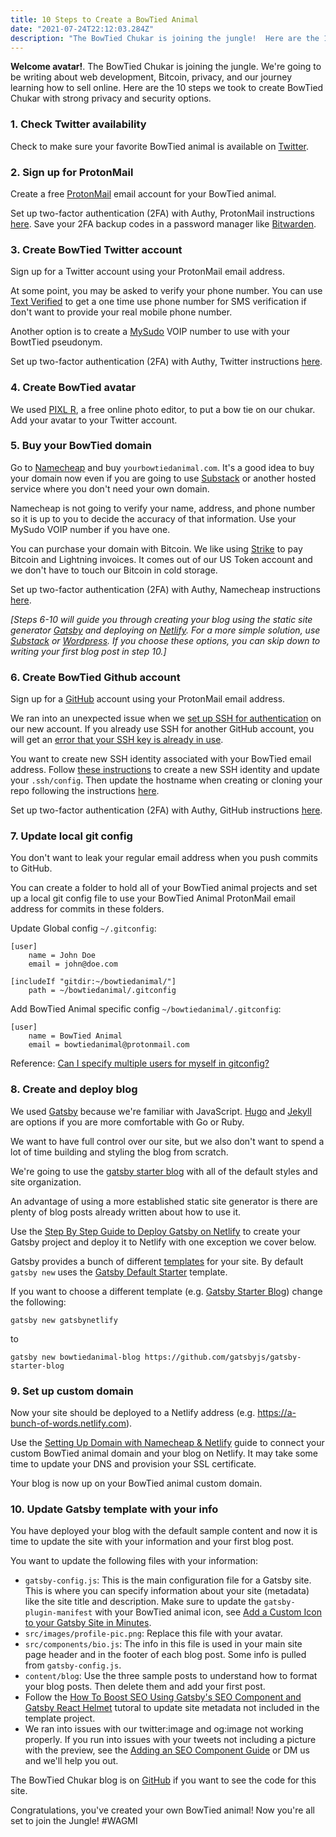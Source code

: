 ```yaml
---
title: 10 Steps to Create a BowTied Animal
date: "2021-07-24T22:12:03.284Z"
description: "The BowTied Chukar is joining the jungle!  Here are the 10 steps we took to create BowTied Chukar with strong privacy and security options."
---
```

**Welcome avatar!**. The BowTied Chukar is joining the jungle.  We're going to be writing about web development, Bitcoin, privacy, and our journey learning how to sell online.  Here are the 10 steps we took to create BowTied Chukar with strong privacy and security options.

### 1. Check Twitter availability

Check to make sure your favorite BowTied animal is available on [Twitter](https://twitter.com).

### 2. Sign up for ProtonMail

Create a free [ProtonMail](https://protonmail.com/) email account for your BowTied animal.

Set up two-factor authentication (2FA) with Authy, ProtonMail instructions [here](https://protonmail.com/support/knowledge-base/two-factor-authentication/).  Save your 2FA backup codes in a password manager like [Bitwarden](https://bitwarden.com/).

### 3. Create BowTied Twitter account

Sign up for a Twitter account using your ProtonMail email address.

At some point, you may be asked to verify your phone number. You can use [Text Verified](https://www.textverified.com) to get a one time use phone number for SMS verification if don't want to provide your real mobile phone number.

Another option is to create a [MySudo](https://mysudo.com/) VOIP number to use with your BowtTied pseudonym.

Set up two-factor authentication (2FA) with Authy, Twitter instructions [here](https://help.twitter.com/en/managing-your-account/two-factor-authentication).

### 4. Create BowTied avatar

We used [PIXL R](https://pixlr.com/x/), a free online photo editor, to put a bow tie on our chukar.  Add your avatar to your Twitter account.

### 5. Buy your BowTied domain

Go to [Namecheap](https://namecheap.com) and buy `yourbowtiedanimal.com`.  It's a good idea to buy your domain now even if you are going to use [Substack](https://substack.com/) or another hosted service where you don't need your own domain.

Namecheap is not going to verify your name, address, and phone number so it is up to you to decide the accuracy of that information.  Use your MySudo VOIP number if you have one.

You can purchase your domain with Bitcoin.  We like using [Strike](https://strike.me/) to pay Bitcoin and Lightning invoices.  It comes out of our US Token account and we don't have to touch our Bitcoin in cold storage.

Set up two-factor authentication (2FA) with Authy, Namecheap instructions [here](https://www.namecheap.com/support/knowledgebase/article.aspx/10073/45/how-can-i-use-the-totp-method-for-twofactor-authentication/).

*[Steps 6-10 will guide you through creating your blog using the static site generator [Gatsby](https://www.gatsbyjs.com/) and deploying on [Netlify](https://www.netlify.com).   For a more simple solution, use [Substack](https://substack.com/) or [Wordpress](https://wordpress.com/create-blog/). If you choose these options, you can skip down to writing your first blog post in step 10.]*

### 6. Create BowTied Github account

Sign up for a [GitHub](https://github.com/) account using your ProtonMail email address.

We ran into an unexpected issue when we [set up SSH for authentication](https://docs.github.com/en/github/authenticating-to-github/connecting-to-github-with-ssh/generating-a-new-ssh-key-and-adding-it-to-the-ssh-agent) on our new account.  If you already use SSH for another GitHub account, you will get an [error that your SSH key is already in use](https://docs.github.com/en/github/authenticating-to-github/troubleshooting-ssh/error-key-already-in-use).

You want to create new SSH identity associated with your BowTied email address.
Follow [these instructions](https://coderwall.com/p/7smjkq/multiple-ssh-keys-for-different-accounts-on-github-or-gitlab) to create a new SSH identity and update your `.ssh/config`.  Then update the hostname when creating or cloning your repo following the instructions [here](https://stackoverflow.com/a/38454037).

Set up two-factor authentication (2FA) with Authy, GitHub instructions [here](https://docs.github.com/en/github/authenticating-to-github/securing-your-account-with-two-factor-authentication-2fa).

### 7. Update local git config

You don't want to leak your regular email address when you push commits to GitHub.

You can create a folder to hold all of your BowTied animal projects and set up a local git config file to use your BowTied Animal ProtonMail email address for commits in these folders.

Update Global config `~/.gitconfig`:

```
[user]
    name = John Doe
    email = john@doe.com

[includeIf "gitdir:~/bowtiedanimal/"]
    path = ~/bowtiedanimal/.gitconfig
```

Add BowTied Animal specific config `~/bowtiedanimal/.gitconfig`:

```
[user]
    name = BowTied Animal
    email = bowtiedanimal@protonmail.com
```

Reference:  [Can I specify multiple users for myself in gitconfig?](https://stackoverflow.com/questions/4220416/can-i-specify-multiple-users-for-myself-in-gitconfig/43654115#43654115)


### 8. Create and deploy blog

We used [Gatsby](https://www.gatsbyjs.com/)  because we're familiar with JavaScript.  [Hugo](https://gohugo.io/) and [Jekyll](https://jekyllrb.com/) are options if you are more comfortable with Go or Ruby.

We want to have full control over our site, but we also don't want to spend a lot of time building and styling the blog from scratch.

We're going to use the [gatsby starter blog](https://github.com/gatsbyjs/gatsby-starter-blog.git) with all of the default styles and site organization.

An advantage of using a more established static site generator is there are plenty of blog posts already written about how to use it.

Use the [Step By Step Guide to Deploy Gatsby on Netlify](https://www.netlify.com/blog/2016/02/24/a-step-by-step-guide-gatsby-on-netlify/) to create your Gatsby project and deploy it to Netlify with one exception we cover below.

Gatsby provides a bunch of different [templates](https://www.gatsbyjs.com/starters/?) for your site.  By default `gatsby new` uses the [Gatsby Default Starter](https://www.gatsbyjs.com/starters/gatsbyjs/gatsby-starter-default/) template.

If you want to choose a different template (e.g. [Gatsby Starter Blog](https://www.gatsbyjs.com/starters/gatsbyjs/gatsby-starter-blog/)) change the following:

```
gatsby new gatsbynetlify
```
to
```
gatsby new bowtiedanimal-blog https://github.com/gatsbyjs/gatsby-starter-blog
```

### 9. Set up custom domain

Now your site should be deployed to a Netlify address (e.g. https://a-bunch-of-words.netlify.com).

Use the [Setting Up Domain with Namecheap & Netlify](https://dev.to/easybuoy/setting-up-domain-with-namecheap-netlify-1a4d) guide to connect your custom BowTied animal domain and your blog on Netlify.  It may take some time to update your DNS and provision your SSL certificate.

Your blog is now up on your BowTied animal custom domain.

### 10. Update Gatsby template with your info

You have deployed your blog with the default sample content and now it is time to update the site with your information and your first blog post.

You want to update the following files with your information:

* `gatsby-config.js`: This is the main configuration file for a Gatsby site. This is where you can specify information about your site (metadata) like the site title and description.  Make sure to update the `gatsby-plugin-manifest` with your BowTied animal icon, see [Add a Custom Icon to your Gatsby Site in Minutes](https://medium.com/@itguymax/add-a-custom-icon-to-your-gatsby-site-in-just-a-few-a-minute-4e5b5f12ca40).
* `src/images/profile-pic.png`:  Replace this file with your avatar.
* `src/components/bio.js`: The info in this file is used in your main site page header and in the footer of each blog post. Some info is pulled from `gatsby-config.js`.
* `content/blog`: Use the three sample posts to understand how to format your blog posts.  Then delete them and add your first post.
* Follow the [How To Boost SEO Using Gatsby's SEO Component and Gatsby React Helmet](https://www.digitalocean.com/community/tutorials/how-to-boost-seo-using-gatsby-s-seo-component-and-gatsby-react-helmet) tutoral to update site metadata not included in the template project.
* We ran into issues with our twitter:image and og:image not working properly.  If you run into issues with your tweets not including a picture with the preview, see the [Adding an SEO Component Guide](https://www.gatsbyjs.com/docs/add-seo-component/) or DM us and we'll help you out.

The BowTied Chukar blog is on [GitHub](https://github.com/bowtiedchukar/bowtiedchukar-blog) if you want to see the code for this site.

Congratulations, you've created your own BowTied animal!  Now you're all set to join the Jungle!  #WAGMI
